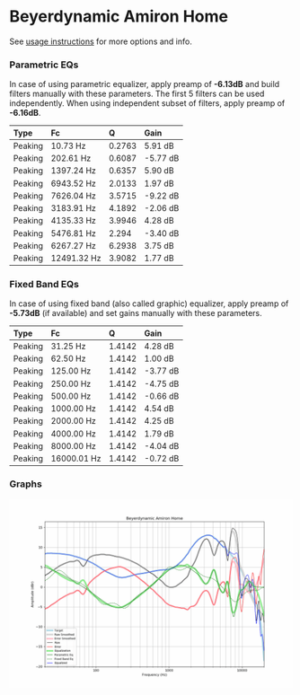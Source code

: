 # Beyerdynamic Amiron Home
See [usage instructions](https://github.com/jaakkopasanen/AutoEq#usage) for more options and info.

### Parametric EQs
In case of using parametric equalizer, apply preamp of **-6.13dB** and build filters manually
with these parameters. The first 5 filters can be used independently.
When using independent subset of filters, apply preamp of **-6.16dB**.

| Type    | Fc          |      Q | Gain     |
|:--------|:------------|:-------|:---------|
| Peaking | 10.73 Hz    | 0.2763 | 5.91 dB  |
| Peaking | 202.61 Hz   | 0.6087 | -5.77 dB |
| Peaking | 1397.24 Hz  | 0.6357 | 5.90 dB  |
| Peaking | 6943.52 Hz  | 2.0133 | 1.97 dB  |
| Peaking | 7626.04 Hz  | 3.5715 | -9.22 dB |
| Peaking | 3183.91 Hz  | 4.1892 | -2.06 dB |
| Peaking | 4135.33 Hz  | 3.9946 | 4.28 dB  |
| Peaking | 5476.81 Hz  | 2.294  | -3.40 dB |
| Peaking | 6267.27 Hz  | 6.2938 | 3.75 dB  |
| Peaking | 12491.32 Hz | 3.9082 | 1.77 dB  |

### Fixed Band EQs
In case of using fixed band (also called graphic) equalizer, apply preamp of **-5.73dB**
(if available) and set gains manually with these parameters.

| Type    | Fc          |      Q | Gain     |
|:--------|:------------|:-------|:---------|
| Peaking | 31.25 Hz    | 1.4142 | 4.28 dB  |
| Peaking | 62.50 Hz    | 1.4142 | 1.00 dB  |
| Peaking | 125.00 Hz   | 1.4142 | -3.77 dB |
| Peaking | 250.00 Hz   | 1.4142 | -4.75 dB |
| Peaking | 500.00 Hz   | 1.4142 | -0.66 dB |
| Peaking | 1000.00 Hz  | 1.4142 | 4.54 dB  |
| Peaking | 2000.00 Hz  | 1.4142 | 4.25 dB  |
| Peaking | 4000.00 Hz  | 1.4142 | 1.79 dB  |
| Peaking | 8000.00 Hz  | 1.4142 | -4.04 dB |
| Peaking | 16000.01 Hz | 1.4142 | -0.72 dB |

### Graphs
![](./Beyerdynamic%20Amiron%20Home.png)